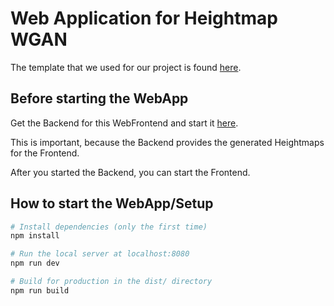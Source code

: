 # Web Application for Heightmap WGAN

The template that we used for our project is found [here](https://github.com/designcourse/threejs-webpack-starter).

## Before starting the WebApp

Get the Backend for this WebFrontend and start it [here](https://github.com/khoi-ng/Webserver-Backend.git).

This is important, because the Backend provides the generated Heightmaps for the Frontend.

After you started the Backend, you can start the Frontend.

## How to start the WebApp/Setup

```bash
# Install dependencies (only the first time)
npm install

# Run the local server at localhost:8080
npm run dev

# Build for production in the dist/ directory
npm run build
```
